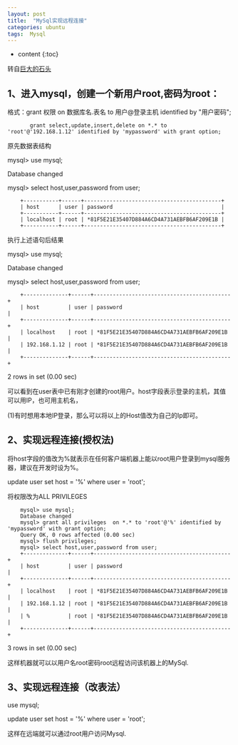 ```yaml
---
layout: post
title:	"MySql实现远程连接"
categories: ubuntu
tags:  Mysql
---
```


* content
{:toc}



转自[巨大的石头](http://www.cnblogs.com/smallstone/archive/2010/04/29/1723838.html)



## 1、进入mysql，创建一个新用户root,密码为root：

   格式：grant 权限 on 数据库名.表名 to 用户@登录主机 identified by "用户密码";

           grant select,update,insert,delete on *.* to 'root'@'192.168.1.12' identified by 'mypassword' with grant option;

   原先数据表结构

mysql> use mysql;

Database changed

mysql> select host,user,password from user;

		+-----------+------+-------------------------------------------+
		| host      | user | password                                  |
		+-----------+------+-------------------------------------------+
		| localhost | root | *81F5E21E35407D884A6CD4A731AEBFB6AF209E1B |
		+-----------+------+-------------------------------------------+

   执行上述语句后结果

mysql> use mysql;

Database changed

mysql> select host,user,password from user;

		+--------------+------+-------------------------------------------+
		| host         | user | password                                  |
		+--------------+------+-------------------------------------------+
		| localhost    | root | *81F5E21E35407D884A6CD4A731AEBFB6AF209E1B |
		| 192.168.1.12 | root | *81F5E21E35407D884A6CD4A731AEBFB6AF209E1B |
		+--------------+------+-------------------------------------------+
2 rows in set (0.00 sec)

 

   可以看到在user表中已有刚才创建的root用户。host字段表示登录的主机，其值可以用IP，也可用主机名，

   (1)有时想用本地IP登录，那么可以将以上的Host值改为自己的Ip即可。

## 2、实现远程连接(授权法)

   将host字段的值改为%就表示在任何客户端机器上能以root用户登录到mysql服务器，建议在开发时设为%。 

   update user set host = '%' where user = 'root';

   将权限改为ALL PRIVILEGES

		mysql> use mysql;
		Database changed
		mysql> grant all privileges  on *.* to 'root'@'%' identified by 'mypassword' with grant option;
		Query OK, 0 rows affected (0.00 sec)
		mysql> flush privileges;
		mysql> select host,user,password from user;
		+--------------+------+-------------------------------------------+
		| host         | user | password                                  |
		+--------------+------+-------------------------------------------+
		| localhost    | root | *81F5E21E35407D884A6CD4A731AEBFB6AF209E1B |
		| 192.168.1.12 | root | *81F5E21E35407D884A6CD4A731AEBFB6AF209E1B |
		| %            | root | *81F5E21E35407D884A6CD4A731AEBFB6AF209E1B |
		+--------------+------+-------------------------------------------+
3 rows in set (0.00 sec)

这样机器就可以以用户名root密码root远程访问该机器上的MySql.

## 3、实现远程连接（改表法）

use mysql;

update user set host = '%' where user = 'root';

这样在远端就可以通过root用户访问Mysql.
